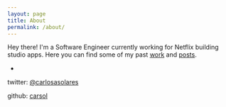 ```yaml
---
layout: page
title: About
permalink: /about/
---
```


Hey there! I'm a Software Engineer currently working for Netflix building studio apps. Here you can find some of my past [work](http://carlossolares.com/work/) and [posts](http://carlossolares.com/).

-

twitter: [@carlosasolares](http://twitter.com/carlosasolares)

github: [carsol](http://github.com/carsol)
